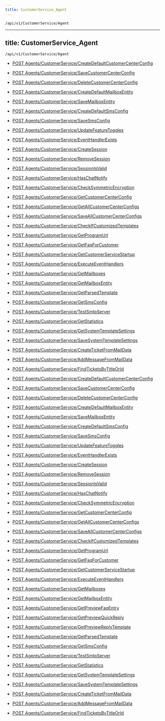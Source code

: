 ```yaml
---
title: CustomerService_Agent
---
```


```http
/api/v1/CustomerService/Agent
```

---

title: CustomerService_Agent
---

```http
/api/v1/CustomerService/Agent
```

* [POST Agents/CustomerService/CreateDefaultCustomerCenterConfig](v1CustomerServiceAgent_CreateDefaultCustomerCenterConfig.md)

* [POST Agents/CustomerService/SaveCustomerCenterConfig](v1CustomerServiceAgent_SaveCustomerCenterConfig.md)

* [POST Agents/CustomerService/DeleteCustomerCenterConfig](v1CustomerServiceAgent_DeleteCustomerCenterConfig.md)

* [POST Agents/CustomerService/CreateDefaultMailboxEntity](v1CustomerServiceAgent_CreateDefaultMailboxEntity.md)

* [POST Agents/CustomerService/SaveMailboxEntity](v1CustomerServiceAgent_SaveMailboxEntity.md)

* [POST Agents/CustomerService/CreateDefaultSmsConfig](v1CustomerServiceAgent_CreateDefaultSmsConfig.md)

* [POST Agents/CustomerService/SaveSmsConfig](v1CustomerServiceAgent_SaveSmsConfig.md)

* [POST Agents/CustomerService/UpdateFeatureToggles](v1CustomerServiceAgent_UpdateFeatureToggles.md)

* [POST Agents/CustomerService/EventHandlerExists](v1CustomerServiceAgent_EventHandlerExists.md)

* [POST Agents/CustomerService/CreateSession](v1CustomerServiceAgent_CreateSession.md)

* [POST Agents/CustomerService/RemoveSession](v1CustomerServiceAgent_RemoveSession.md)

* [POST Agents/CustomerService/SessionIsValid](v1CustomerServiceAgent_SessionIsValid.md)

* [POST Agents/CustomerService/HasChatNotify](v1CustomerServiceAgent_HasChatNotify.md)

* [POST Agents/CustomerService/CheckSymmetricEncryption](v1CustomerServiceAgent_CheckSymmetricEncryption.md)

* [POST Agents/CustomerService/GetCustomerCenterConfig](v1CustomerServiceAgent_GetCustomerCenterConfig.md)

* [POST Agents/CustomerService/GetAllCustomerCenterConfigs](v1CustomerServiceAgent_GetAllCustomerCenterConfigs.md)

* [POST Agents/CustomerService/SaveAllCustomerCenterConfigs](v1CustomerServiceAgent_SaveAllCustomerCenterConfigs.md)

* [POST Agents/CustomerService/CheckIfCustomizedTemplates](v1CustomerServiceAgent_CheckIfCustomizedTemplates.md)

* [POST Agents/CustomerService/GetProgramUrl](v1CustomerServiceAgent_GetProgramUrl.md)

* [POST Agents/CustomerService/GetFaqForCustomer](v1CustomerServiceAgent_GetFaqForCustomer.md)

* [POST Agents/CustomerService/GetCustomerServiceStartup](v1CustomerServiceAgent_GetCustomerServiceStartup.md)

* [POST Agents/CustomerService/ExecuteEventHandlers](v1CustomerServiceAgent_ExecuteEventHandlers.md)

* [POST Agents/CustomerService/GetMailboxes](v1CustomerServiceAgent_GetMailboxes.md)

* [POST Agents/CustomerService/GetMailboxEntity](v1CustomerServiceAgent_GetMailboxEntity.md)

* [POST Agents/CustomerService/GetParsedTemplate](v1CustomerServiceAgent_GetParsedTemplate.md)

* [POST Agents/CustomerService/GetSmsConfig](v1CustomerServiceAgent_GetSmsConfig.md)

* [POST Agents/CustomerService/TestSmtpServer](v1CustomerServiceAgent_TestSmtpServer.md)

* [POST Agents/CustomerService/GetStatistics](v1CustomerServiceAgent_GetStatistics.md)

* [POST Agents/CustomerService/GetSystemTemplateSettings](v1CustomerServiceAgent_GetSystemTemplateSettings.md)

* [POST Agents/CustomerService/SaveSystemTemplateSettings](v1CustomerServiceAgent_SaveSystemTemplateSettings.md)

* [POST Agents/CustomerService/CreateTicketFromMailData](v1CustomerServiceAgent_CreateTicketFromMailData.md)

* [POST Agents/CustomerService/AddMessageFromMailData](v1CustomerServiceAgent_AddMessageFromMailData.md)

* [POST Agents/CustomerService/FindTicketsByTitleOrId](v1CustomerServiceAgent_FindTicketsByTitleOrId.md)

* [POST Agents/CustomerService/CreateDefaultCustomerCenterConfig](v1CustomerServiceAgent_CreateDefaultCustomerCenterConfig.md)

* [POST Agents/CustomerService/SaveCustomerCenterConfig](v1CustomerServiceAgent_SaveCustomerCenterConfig.md)

* [POST Agents/CustomerService/DeleteCustomerCenterConfig](v1CustomerServiceAgent_DeleteCustomerCenterConfig.md)

* [POST Agents/CustomerService/CreateDefaultMailboxEntity](v1CustomerServiceAgent_CreateDefaultMailboxEntity.md)

* [POST Agents/CustomerService/SaveMailboxEntity](v1CustomerServiceAgent_SaveMailboxEntity.md)

* [POST Agents/CustomerService/CreateDefaultSmsConfig](v1CustomerServiceAgent_CreateDefaultSmsConfig.md)

* [POST Agents/CustomerService/SaveSmsConfig](v1CustomerServiceAgent_SaveSmsConfig.md)

* [POST Agents/CustomerService/UpdateFeatureToggles](v1CustomerServiceAgent_UpdateFeatureToggles.md)

* [POST Agents/CustomerService/EventHandlerExists](v1CustomerServiceAgent_EventHandlerExists.md)

* [POST Agents/CustomerService/CreateSession](v1CustomerServiceAgent_CreateSession.md)

* [POST Agents/CustomerService/RemoveSession](v1CustomerServiceAgent_RemoveSession.md)

* [POST Agents/CustomerService/SessionIsValid](v1CustomerServiceAgent_SessionIsValid.md)

* [POST Agents/CustomerService/HasChatNotify](v1CustomerServiceAgent_HasChatNotify.md)

* [POST Agents/CustomerService/CheckSymmetricEncryption](v1CustomerServiceAgent_CheckSymmetricEncryption.md)

* [POST Agents/CustomerService/GetCustomerCenterConfig](v1CustomerServiceAgent_GetCustomerCenterConfig.md)

* [POST Agents/CustomerService/GetAllCustomerCenterConfigs](v1CustomerServiceAgent_GetAllCustomerCenterConfigs.md)

* [POST Agents/CustomerService/SaveAllCustomerCenterConfigs](v1CustomerServiceAgent_SaveAllCustomerCenterConfigs.md)

* [POST Agents/CustomerService/CheckIfCustomizedTemplates](v1CustomerServiceAgent_CheckIfCustomizedTemplates.md)

* [POST Agents/CustomerService/GetProgramUrl](v1CustomerServiceAgent_GetProgramUrl.md)

* [POST Agents/CustomerService/GetFaqForCustomer](v1CustomerServiceAgent_GetFaqForCustomer.md)

* [POST Agents/CustomerService/GetCustomerServiceStartup](v1CustomerServiceAgent_GetCustomerServiceStartup.md)

* [POST Agents/CustomerService/ExecuteEventHandlers](v1CustomerServiceAgent_ExecuteEventHandlers.md)

* [POST Agents/CustomerService/GetMailboxes](v1CustomerServiceAgent_GetMailboxes.md)

* [POST Agents/CustomerService/GetMailboxEntity](v1CustomerServiceAgent_GetMailboxEntity.md)

* [POST Agents/CustomerService/GetPreviewFaqEntry](v1CustomerServiceAgent_GetPreviewFaqEntry.md)

* [POST Agents/CustomerService/GetPreviewQuickReply](v1CustomerServiceAgent_GetPreviewQuickReply.md)

* [POST Agents/CustomerService/GetPreviewReplyTemplate](v1CustomerServiceAgent_GetPreviewReplyTemplate.md)

* [POST Agents/CustomerService/GetParsedTemplate](v1CustomerServiceAgent_GetParsedTemplate.md)

* [POST Agents/CustomerService/GetSmsConfig](v1CustomerServiceAgent_GetSmsConfig.md)

* [POST Agents/CustomerService/TestSmtpServer](v1CustomerServiceAgent_TestSmtpServer.md)

* [POST Agents/CustomerService/GetStatistics](v1CustomerServiceAgent_GetStatistics.md)

* [POST Agents/CustomerService/GetSystemTemplateSettings](v1CustomerServiceAgent_GetSystemTemplateSettings.md)

* [POST Agents/CustomerService/SaveSystemTemplateSettings](v1CustomerServiceAgent_SaveSystemTemplateSettings.md)

* [POST Agents/CustomerService/CreateTicketFromMailData](v1CustomerServiceAgent_CreateTicketFromMailData.md)

* [POST Agents/CustomerService/AddMessageFromMailData](v1CustomerServiceAgent_AddMessageFromMailData.md)

* [POST Agents/CustomerService/FindTicketsByTitleOrId](v1CustomerServiceAgent_FindTicketsByTitleOrId.md)
